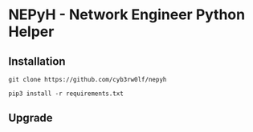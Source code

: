 # NEPyH - Network Engineer Python Helper

## Installation

```
git clone https://github.com/cyb3rw0lf/nepyh
```

```
pip3 install -r requirements.txt
```

## Upgrade
